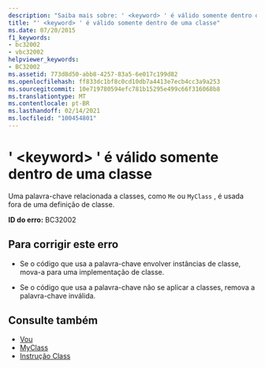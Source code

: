 ```yaml
---
description: "Saiba mais sobre: ' <keyword> ' é válido somente dentro de uma classe"
title: "' <keyword> ' é válido somente dentro de uma classe"
ms.date: 07/20/2015
f1_keywords:
- bc32002
- vbc32002
helpviewer_keywords:
- BC32002
ms.assetid: 773d8d50-abb8-4257-83a5-6e017c199d82
ms.openlocfilehash: ff833dc1bf8c0cd10db7a4413e7ecb4cc3a9a253
ms.sourcegitcommit: 10e719780594efc781b15295e499c66f316068b8
ms.translationtype: MT
ms.contentlocale: pt-BR
ms.lasthandoff: 02/14/2021
ms.locfileid: "100454801"
---
```

# <a name="keyword-is-valid-only-within-a-class"></a>' \<keyword> ' é válido somente dentro de uma classe

Uma palavra-chave relacionada a classes, como `Me` ou `MyClass` , é usada fora de uma definição de classe.  
  
 **ID do erro:** BC32002  
  
## <a name="to-correct-this-error"></a>Para corrigir este erro  
  
- Se o código que usa a palavra-chave envolver instâncias de classe, mova-a para uma implementação de classe.  
  
- Se o código que usa a palavra-chave não se aplicar a classes, remova a palavra-chave inválida.  
  
## <a name="see-also"></a>Consulte também

- [Vou](../programming-guide/program-structure/me-my-mybase-and-myclass.md#me)
- [MyClass](../programming-guide/program-structure/me-my-mybase-and-myclass.md#myclass)
- [Instrução Class](../language-reference/statements/class-statement.md)
